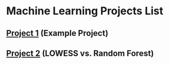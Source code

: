 # Machine Learning Projects List

## [Project 1](Project1.md) (Example Project)

## [Project 2](Project2.md) (LOWESS vs. Random Forest)